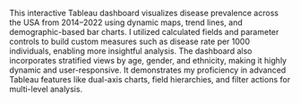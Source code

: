 

<title>Highlights on USA Chronic disease indicators</title>

<p>This interactive Tableau dashboard visualizes disease prevalence across the USA from 2014–2022 using dynamic maps, trend lines, and demographic-based bar charts. I utilized calculated fields and parameter controls to build custom measures such as disease rate per 1000 individuals, enabling more insightful analysis. The dashboard also incorporates stratified views by age, gender, and ethnicity, making it highly dynamic and user-responsive. It demonstrates my proficiency in advanced Tableau features like dual-axis charts, field hierarchies, and filter actions for multi-level analysis.</p>
